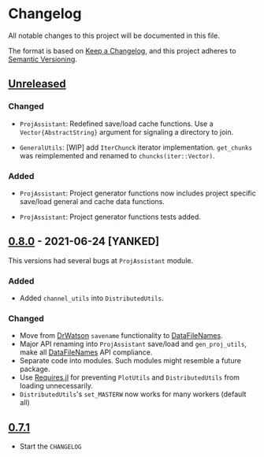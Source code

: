# Changelog

All notable changes to this project will be documented in this file.

The format is based on [Keep a Changelog](https://keepachangelog.com/en/1.0.0/),
and this project adheres to [Semantic Versioning](https://semver.org/spec/v2.0.0.html).

## [Unreleased]

### Changed

- `ProjAssistant`: Redefined save/load cache functions. Use a `Vector{AbstractString}` argument for
signaling a directory to join.

- `GeneralUtils`: [WIP] add `IterChunck` iterator implementation.
`get_chunks` was reimplemented and renamed to `chuncks(iter::Vector)`.

### Added

- `ProjAssistant`: Project generator functions now includes project specific save/load general and cache data functions.

- `ProjAssistant`: Project generator functions tests added.

## [0.8.0] - 2021-06-24 [YANKED]

This versions had several bugs at `ProjAssistant` module.
### Added

- Added `channel_utils` into `DistributedUtils`.

### Changed

- Move from [DrWatson] `savename` functionality to [DataFileNames].
- Major API renaming into `ProjAssistant` save/load and `gen_proj_utils`, make all [DataFileNames] API compliance.
- Separate code into modules. Such modules might resemble a future package.
- Use [Requires.jl] for preventing `PlotUtils` and `DistributedUtils`
from loading unnecessarily.
- `DistributedUtils`'s `set_MASTERW` now works for many workers (default all)

## [0.7.1]

- Start the `CHANGELOG`

<!-- LINKS -->
[Unreleased]: https://github.com/josePereiro/UtilsJL/compare/v0.8.0...HEAD
<!-- [0.8.0]: https://github.com/josePereiro/UtilsJL/releases/tag/v0.8.0 -->
[0.8.0]: https://github.com/josePereiro/UtilsJL/compare/v0.7.1...v0.8.0
[0.7.1]: https://github.com/josePereiro/UtilsJL/compare/v0.2.0...v0.7.1
[Requires.jl]: https://github.com/JuliaPackaging/Requires.jl
[DrWatson]: https://github.com/JuliaDynamics/DrWatson.jl
[DataFileNames]: https://github.com/josePereiro/DataFileNames.jl
[UtilsJL]: https://github.com/josePereiro/UtilsJL